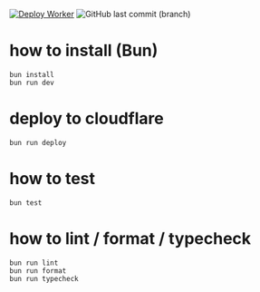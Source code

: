 [![Deploy Worker](https://github.com/seahal/umaxica-app-edge/actions/workflows/deploy.yaml/badge.svg?branch=main)](https://github.com/seahal/umaxica-app-edge/actions/workflows/deploy.yaml) ![GitHub last commit (branch)](https://img.shields.io/github/last-commit/seahal/umaxica-app-edge/main)

# how to install (Bun)

```
bun install
bun run dev
```

# deploy to cloudflare

```
bun run deploy
```

# how to test

```
bun test
```

# how to lint / format / typecheck

```
bun run lint
bun run format
bun run typecheck
```

